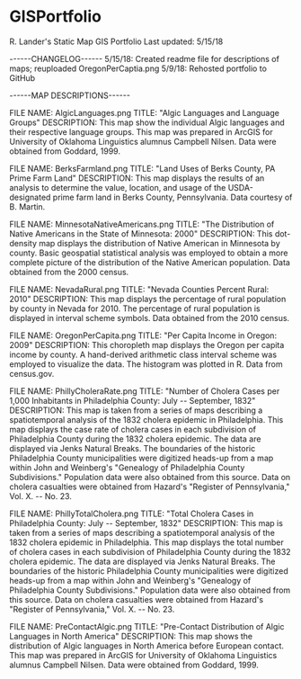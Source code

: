 # GISPortfolio
R. Lander's Static Map GIS Portfolio
Last updated:  5/15/18

------CHANGELOG------
5/15/18:  Created readme file for descriptions of maps; reuploaded OregonPerCaptia.png
5/9/18:  Rehosted portfolio to GitHub

------MAP DESCRIPTIONS------

FILE NAME:  AlgicLanguages.png
TITLE:  "Algic Languages and Language Groups"
DESCRIPTION:  This map show the individual Algic languages and their respective language groups. This map was prepared in ArcGIS for University of Oklahoma Linguistics alumnus Campbell Nilsen. Data were obtained from Goddard, 1999.

FILE NAME:  BerksFarmland.png
TITLE:  "Land Uses of Berks County, PA Prime Farm Land"
DESCRIPTION:  This map displays the results of an analysis to determine the value, location, and usage of the USDA-designated prime farm land in Berks County, Pennsylvania.  Data courtesy of B. Martin.

FILE NAME:  MinnesotaNativeAmericans.png
TITLE:  "The Distribution of Native Americans in the State of Minnesota: 2000"
DESCRIPTION:  This dot-density map displays the distribution of Native American in Minnesota by county.  Basic geospatial statistical analysis was employed to obtain a more complete picture of the distribution of the Native American population.  Data obtained from the 2000 census.

FILE NAME:  NevadaRural.png
TITLE:  "Nevada Counties Percent Rural: 2010"
DESCRIPTION:  This map displays the percentage of rural population by county in Nevada for 2010.  The percentage of rural population is displayed in interval scheme symbols.  Data obtained from the 2010 census.

FILE NAME:  OregonPerCapita.png
TITLE:  "Per Capita Income in Oregon: 2009"
DESCRIPTION:  This choropleth map displays the Oregon per capita income by county. A hand-derived arithmetic class interval scheme was employed to visualize the data. The histogram was plotted in R.  Data from census.gov.

FILE NAME:  PhillyCholeraRate.png
TITLE:  "Number of Cholera Cases per 1,000 Inhabitants in Philadelphia County:  July -- September, 1832"
DESCRIPTION:  This map is taken from a series of maps describing a spatiotemporal analysis of the 1832 cholera epidemic in Philadelphia.  This map displays the case rate of cholera cases in each subdivision of Philadelphia County during the 1832 cholera epidemic.  The data are displayed via Jenks Natural Breaks. The boundaries of the historic Philadelphia County municipalities were digitized heads-up from a map within John and Weinberg's "Genealogy of Philadelphia County Subdivisions."  Population data were also obtained from this source.  Data on cholera casualties were obtained from Hazard's "Register of Pennsylvania," Vol. X. -- No. 23.

FILE NAME:  PhillyTotalCholera.png
TITLE:  "Total Cholera Cases in Philadelphia County:  July -- September, 1832"
DESCRIPTION:  This map is taken from a series of maps describing a spatiotemporal analysis of the 1832 cholera epidemic in Philadelphia.  This map displays the total number of cholera cases in each subdivision of Philadelphia County during the 1832 cholera epidemic.  The data are displayed via Jenks Natural Breaks. The boundaries of the historic Philadelphia County municipalities were digitized heads-up from a map within John and Weinberg's "Genealogy of Philadelphia County Subdivisions."  Population data were also obtained from this source.  Data on cholera casualties were obtained from Hazard's "Register of Pennsylvania," Vol. X. -- No. 23.

FILE NAME:  PreContactAlgic.png
TITLE:  "Pre-Contact Distribution of Algic Languages in North America"
DESCRIPTION:  This map shows the distribution of Algic languages in North America before European contact. This map was prepared in ArcGIS for University of Oklahoma Linguistics alumnus Campbell Nilsen. Data were obtained from Goddard, 1999.
